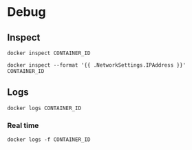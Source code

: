 # Debug

## Inspect
```shell
docker inspect CONTAINER_ID
```
```shell
docker inspect --format '{{ .NetworkSettings.IPAddress }}' CONTAINER_ID
```

## Logs
```shell
docker logs CONTAINER_ID
```
### Real time
```shell
docker logs -f CONTAINER_ID
```
